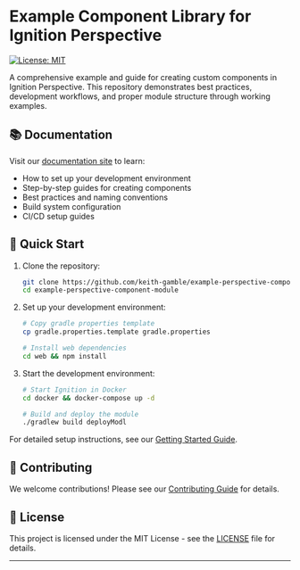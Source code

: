 # Example Component Library for Ignition Perspective

[![License: MIT](https://img.shields.io/badge/License-MIT-yellow.svg)](https://opensource.org/licenses/MIT)

A comprehensive example and guide for creating custom components in Ignition Perspective. This repository demonstrates best practices, development workflows, and proper module structure through working examples.

## 📚 Documentation

Visit our [documentation site](https://keith-gamble.github.io/example-perspective-component-module) to learn:

- How to set up your development environment
- Step-by-step guides for creating components
- Best practices and naming conventions
- Build system configuration
- CI/CD setup guides

## 🚀 Quick Start

1. Clone the repository:

   ```bash
   git clone https://github.com/keith-gamble/example-perspective-component-module.git
   cd example-perspective-component-module
   ```

2. Set up your development environment:

   ```bash
   # Copy gradle properties template
   cp gradle.properties.template gradle.properties

   # Install web dependencies
   cd web && npm install
   ```

3. Start the development environment:

   ```bash
   # Start Ignition in Docker
   cd docker && docker-compose up -d

   # Build and deploy the module
   ./gradlew build deployModl
   ```

For detailed setup instructions, see our [Getting Started Guide](https://keith-gamble.github.io/example-perspective-component-module/Getting%20Started/).

## 🤝 Contributing

We welcome contributions! Please see our [Contributing Guide](https://keith-gamble.github.io/example-perspective-component-module/5-Contributing) for details.

## 📝 License

This project is licensed under the MIT License - see the [LICENSE](LICENSE) file for details.

---
